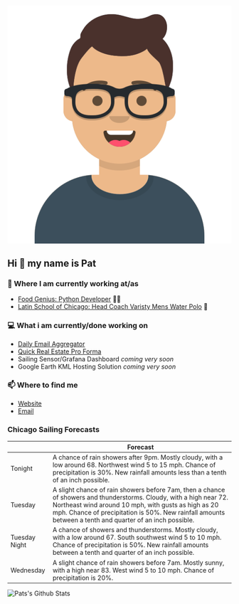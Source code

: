 [![Social banner for p-j-falconer](https://raw.githubusercontent.com/P-J-FALCONER/P-J-FALCONER/master/assets/avataaars.svg)](https://patfalconer.com/)
## Hi :wave: my name is Pat

### 💼 Where I am currently working at/as
- [Food Genius: Python Developer](https://getfoodgenius.com/) 🍔🐍
- [Latin School of Chicago: Head Coach Varisty Mens Water Polo](https://www.latinschool.org/) 🤽


### 💻 What i am currently/done working on
 - [Daily Email Aggregator](https://github.com/P-J-FALCONER/dott_daily_mail)
 - [Quick Real Estate Pro Forma](https://github.com/P-J-FALCONER/henry)
 - Sailing Sensor/Grafana Dashboard *coming very soon*
 - Google Earth KML Hosting Solution *coming very soon*

### 📫 Where to find me
 - [Website](https://patfalconer.com/)
 - [Email](mailto:patrick.j.falconer@gmail.com)


### Chicago Sailing Forecasts
|   | Forecast  |
|---|---|
| Tonight | A chance of rain showers after 9pm. Mostly cloudy, with a low around 68. Northwest wind 5 to 15 mph. Chance of precipitation is 30%. New rainfall amounts less than a tenth of an inch possible. |
| Tuesday | A slight chance of rain showers before 7am, then a chance of showers and thunderstorms. Cloudy, with a high near 72. Northeast wind around 10 mph, with gusts as high as 20 mph. Chance of precipitation is 50%. New rainfall amounts between a tenth and quarter of an inch possible. |
| Tuesday Night | A chance of showers and thunderstorms. Mostly cloudy, with a low around 67. South southwest wind 5 to 10 mph. Chance of precipitation is 50%. New rainfall amounts between a tenth and quarter of an inch possible. |
| Wednesday | A slight chance of rain showers before 7am. Mostly sunny, with a high near 83. West wind 5 to 10 mph. Chance of precipitation is 20%. |

![Pats's Github Stats](https://github-readme-stats.vercel.app/api?username=p-j-falconer&show_icons=true&theme=radical)
